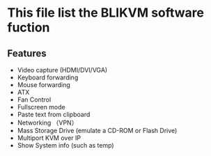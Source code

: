 # This file list the BLIKVM software fuction 
## Features

* Video capture (HDMI/DVI/VGA)
* Keyboard forwarding
* Mouse forwarding
* ATX
* Fan Control
* Fullscreen mode
* Paste text from clipboard
* Networking （VPN）
* Mass Storage Drive (emulate a CD-ROM or Flash Drive)
* Multiport KVM over IP
* Show System info (such as temp)
